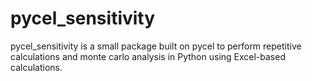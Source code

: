 # pycel_sensitivity 
pycel_sensitivity is a small package built on pycel to perform repetitive calculations and monte carlo analysis in Python using Excel-based calculations.  
